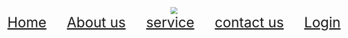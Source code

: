 <html>
  <head>
    <title>Watch</title>
</head>
<body>
    <header>
        <div class="main">
            <div class="logo">
                <img src="https://th.bing.com/th/id/OIP.QrrXERblkIA0PeIhIvxSWAHaFu?w=80&h=90&c=7&r=0&o=5&dpr=1.5&pid=1.7" >
            </div>
          </body>
          <style>
            body {
               background-image: url('https://cdn4.ethoswatches.com/the-watch-guide/wp-content/uploads/2019/02/Pioneer-Tourbillon.jpg-2.jpg?tr=q-70');
               background-repeat: no-repeat;
               height: 500px;
               border:2px;
               background-position: center;
               background-size: cover;
               font-style:bold;
               font-size: xx-large;
               
               
               }
               * .topnav {
  
  overflow: hidden;
  background-position: center;
               background-size: cover;
               justify-content: space-evenly;
               display: flex;
               
}

.topnav a {
  float: left;
  color: #e6e5ef;
  text-align: center;
  padding: 14px 16px;
  text-decoration: none;
  font-size: 17px;
}
.topnav a:hover {
  background-color: #ddd;
  color: black;
}
.topnav a.active {
  background-color: #04AA6D;
  color: white;
}
               </style>
               <body>
                <div class="Topnav">
                  <a href="watch1.html">Home</a>
                  <a href="watch2.html">About us</a>
                  <a href="watch3.html">service</a>
                  <a href="watch4.html">contact us</a>
                  <a href="watch5.html">Login</a>
                </div>
              </body>
              <body>
              </html>

